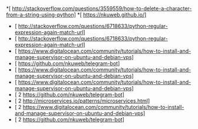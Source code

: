 *[  http://stackoverflow.com/questions/3559559/how-to-delete-a-character-from-a-string-using-python]
*[  https://nkuweb.github.io/]
* [  http://stackoverflow.com/questions/6718633/python-regular-expression-again-match-url]
* [  http://stackoverflow.com/questions/6718633/python-regular-expression-again-match-url]
* [  https://www.digitalocean.com/community/tutorials/how-to-install-and-manage-supervisor-on-ubuntu-and-debian-vps]
* [  https://github.com/nkuweb/telegram-bot]
* [  https://www.digitalocean.com/community/tutorials/how-to-install-and-manage-supervisor-on-ubuntu-and-debian-vps]
* [  https://www.digitalocean.com/community/tutorials/how-to-install-and-manage-supervisor-on-ubuntu-and-debian-vps]
* [ 2 https://github.com/nkuweb/telegram-bot]
* [ 2 http://microservices.io/patterns/microservices.html]
* [ 2 https://www.digitalocean.com/community/tutorials/how-to-install-and-manage-supervisor-on-ubuntu-and-debian-vps]
* [ 2 https://github.com/nkuweb/telegram-bot]
